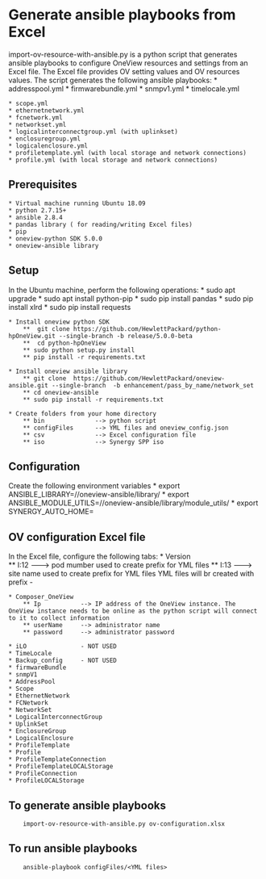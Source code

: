 # Generate ansible playbooks from Excel

import-ov-resource-with-ansible.py is a python script that generates ansible playbooks to configure OneView resources and settings from an Excel file.
The Excel file provides OV setting values and OV resources values.
The script generates the following ansible playbooks:
    * addresspool.yml
    * firmwarebundle.yml
    * snmpv1.yml
    * timelocale.yml

    * scope.yml
    * ethernetnetwork.yml
    * fcnetwork.yml
    * networkset.yml
    * logicalinterconnectgroup.yml (with uplinkset)
    * enclosuregroup.yml
    * logicalenclosure.yml
    * profiletemplate.yml (with local storage and network connections)
    * profile.yml (with local storage and network connections)




## Prerequisites
    * Virtual machine running Ubuntu 18.09
    * python 2.7.15+
    * ansible 2.8.4
    * pandas library ( for reading/writing Excel files)
    * pip 
    * oneview-python SDK 5.0.0
    * oneview-ansible library 

## Setup
In the Ubuntu machine, perform the following operations:
    * sudo apt upgrade
    * sudo apt install python-pip
    * sudo pip install pandas
    * sudo pip install xlrd
    * sudo pip install requests

    * Install oneview python SDK
        **  git clone https://github.com/HewlettPackard/python-hpOneView.git --single-branch -b release/5.0.0-beta
        ** 	cd python-hpOneView
	    ** sudo python setup.py install 
        ** pip install -r requirements.txt
    
    * Install oneview ansible library
        ** git clone  https://github.com/HewlettPackard/oneview-ansible.git --single-branch  -b enhancement/pass_by_name/network_set
	    ** cd oneview-ansible
        ** sudo pip install -r requirements.txt   
    
    * Create folders from your home directory
        ** bin              --> python script
        ** configFiles      --> YML files and oneview_config.json
        ** csv              --> Excel configuration file
        ** iso              --> Synergy SPP iso
    
## Configuration
Create the following environment variables
    * export ANSIBLE_LIBRARY=/<home-folder>/oneview-ansible/library/
    * export ANSIBLE_MODULE_UTILS=/<home-folder>/oneview-ansible/library/module_utils/
    * export SYNERGY_AUTO_HOME=<home-folder>

## OV configuration Excel file
In the Excel file, configure the following tabs:
    * Version          
        ** I:12     ---> pod mumber used to create prefix for YML files
        ** I:13     ---> site name used to create prefix for YML files
    YML files will br created with prefix <site>-<POD>

    * Composer_OneView
        ** Ip           --> IP address of the OneView instance. The OneView instance needs to be online as the python script will connect to it to collect information
        ** userName     --> administrator name
        ** password     --> administrator password
    
    * iLO               - NOT USED
    * TimeLocale
    * Backup_config     - NOT USED
    * firmwareBundle
    * snmpV1
    * AddressPool
    * Scope
    * EthernetNetwork
    * FCNetwork
    * NetworkSet
    * LogicalInterconnectGroup
    * UplinkSet
    * EnclosureGroup
    * LogicalEnclosure
    * ProfileTemplate
    * Profile
    * ProfileTemplateConnection
    * ProfileTemplateLOCALStorage
    * ProfileConnection
    * ProfileLOCALStorage



## To generate ansible playbooks

```
    import-ov-resource-with-ansible.py ov-configuration.xlsx

```

## To run ansible playbooks

```
    ansible-playbook configFiles/<YML files>

```
